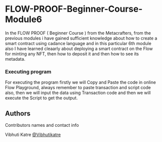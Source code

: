 # FLOW-PROOF-Beginner-Course-Module6

 In the FLOW PROOF ( Beginner Course ) from the Metacrafters, from the previous modules i have gained sufficient knowledge about how to create a smart contract using cadance language and in this particular 6th module also I have learned cleaarly about deploying a smart contract on the Flow for minting any NFT, then how to deposit it and then how to see its metadata.

### Executing program
For executing the program firstly we will Copy and Paste the code in online Flow Playground, always remember to paste transaction and script code also, then we will input the data using Transaction code and then we will execute the Script to get the output.

## Authors
Contributors names and contact info

Vibhuti Katre
[@Vibhutikatre](https://twitter.com/Vibhutikatre)
